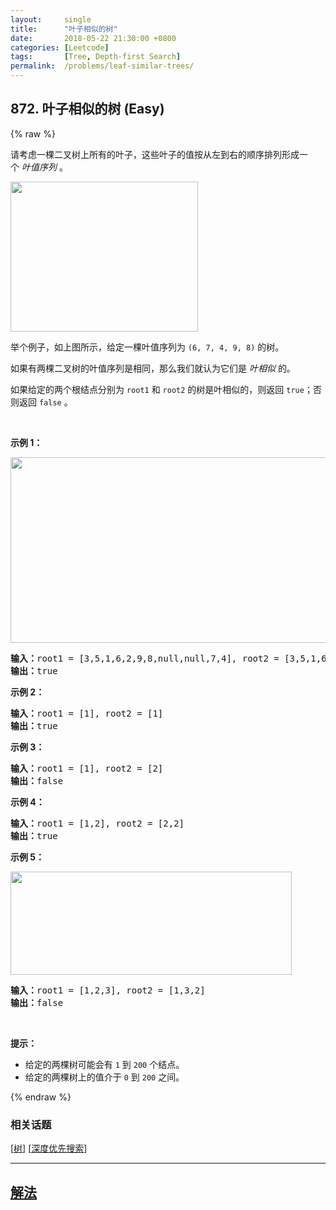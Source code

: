 ```yaml
---
layout:     single
title:      "叶子相似的树"
date:       2018-05-22 21:30:00 +0800
categories: [Leetcode]
tags:       [Tree, Depth-first Search]
permalink:  /problems/leaf-similar-trees/
---
```


## 872. 叶子相似的树 (Easy)

{% raw %}

<p>请考虑一棵二叉树上所有的叶子，这些叶子的值按从左到右的顺序排列形成一个 <em>叶值序列</em> 。</p>

<p><img alt="" src="https://s3-lc-upload.s3.amazonaws.com/uploads/2018/07/16/tree.png" style="height: 240px; width: 300px;" /></p>

<p>举个例子，如上图所示，给定一棵叶值序列为 <code>(6, 7, 4, 9, 8)</code> 的树。</p>

<p>如果有两棵二叉树的叶值序列是相同，那么我们就认为它们是 <em>叶相似 </em>的。</p>

<p>如果给定的两个根结点分别为 <code>root1</code> 和 <code>root2</code> 的树是叶相似的，则返回 <code>true</code>；否则返回 <code>false</code> 。</p>

<p> </p>

<p><strong>示例 1：</strong></p>

<p><img alt="" src="https://assets.leetcode.com/uploads/2020/09/03/leaf-similar-1.jpg" style="height: 297px; width: 750px;" /></p>

<pre>
<strong>输入：</strong>root1 = [3,5,1,6,2,9,8,null,null,7,4], root2 = [3,5,1,6,7,4,2,null,null,null,null,null,null,9,8]
<strong>输出：</strong>true
</pre>

<p><strong>示例 2：</strong></p>

<pre>
<strong>输入：</strong>root1 = [1], root2 = [1]
<strong>输出：</strong>true
</pre>

<p><strong>示例 3：</strong></p>

<pre>
<strong>输入：</strong>root1 = [1], root2 = [2]
<strong>输出：</strong>false
</pre>

<p><strong>示例 4：</strong></p>

<pre>
<strong>输入：</strong>root1 = [1,2], root2 = [2,2]
<strong>输出：</strong>true
</pre>

<p><strong>示例 5：</strong></p>

<p><img alt="" src="https://assets.leetcode.com/uploads/2020/09/03/leaf-similar-2.jpg" style="height: 165px; width: 450px;" /></p>

<pre>
<strong>输入：</strong>root1 = [1,2,3], root2 = [1,3,2]
<strong>输出：</strong>false
</pre>

<p> </p>

<p><strong>提示：</strong></p>

<ul>
	<li>给定的两棵树可能会有 <code>1</code> 到 <code>200</code> 个结点。</li>
	<li>给定的两棵树上的值介于 <code>0</code> 到 <code>200</code> 之间。</li>
</ul>

{% endraw %}

### 相关话题
  [[树](https://github.com/openset/leetcode/tree/master/tag/tree/README.md)]
  [[深度优先搜索](https://github.com/openset/leetcode/tree/master/tag/depth-first-search/README.md)]

---

## [解法](https://github.com/openset/leetcode/tree/master/problems/leaf-similar-trees)
